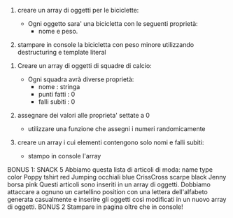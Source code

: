 


<!-- SNACK 3 -->

1. creare un array di oggetti per le biciclette:
    - Ogni oggetto sara' una bicicletta con le seguenti proprietà: 
        - nome e peso.

2. stampare in console la bicicletta con peso minore utilizzando destructuring e template literal


<!-- SNACK 4 -->

1. Creare un array di oggetti di squadre di calcio:
    - Ogni squadra avrà diverse proprietà: 
        - nome : stringa
        - punti fatti : 0
        - falli subiti : 0

2. assegnare dei valori alle proprieta' settate a 0
    - utilizzare una funzione che assegni i numeri randomicamente

3. creare un array i cui elementi contengono solo nomi e falli subiti: 
    - stampo in console l'array


<!-- BONUS -->
BONUS 1: SNACK 5
Abbiamo questa lista di articoli di moda:
name        type      color
Poppy       tshirt    red
Jumping     occhiali  blue
CrissCross  scarpe    black
Jenny       borsa     pink
Questi articoli sono inseriti in un array di oggetti.
Dobbiamo attaccare a ognuno un cartellino position con una lettera dell'alfabeto generata casualmente e inserire gli oggetti così modificati in un nuovo array di oggetti.
BONUS 2
Stampare in pagina oltre che in console!
